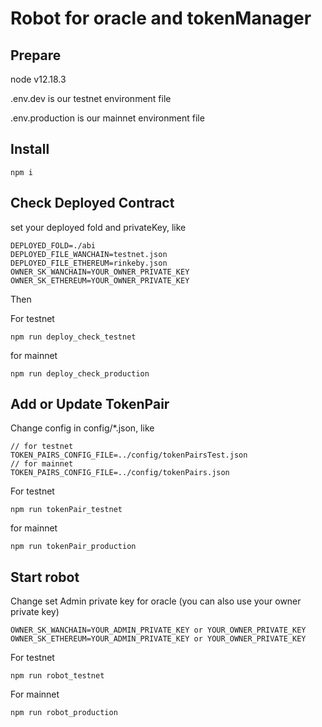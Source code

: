 # Robot for oracle and tokenManager

## Prepare

node v12.18.3

.env.dev is our testnet environment file

.env.production is our mainnet environment file

## Install


```
npm i
```

## Check Deployed Contract

set your deployed fold and privateKey, like

```
DEPLOYED_FOLD=./abi
DEPLOYED_FILE_WANCHAIN=testnet.json
DEPLOYED_FILE_ETHEREUM=rinkeby.json
OWNER_SK_WANCHAIN=YOUR_OWNER_PRIVATE_KEY
OWNER_SK_ETHEREUM=YOUR_OWNER_PRIVATE_KEY
```

Then

For testnet

```
npm run deploy_check_testnet
```

for mainnet

```
npm run deploy_check_production
```

## Add or Update TokenPair

Change config in config/*.json, like

```
// for testnet 
TOKEN_PAIRS_CONFIG_FILE=../config/tokenPairsTest.json
// for mainnet
TOKEN_PAIRS_CONFIG_FILE=../config/tokenPairs.json
```

For testnet

```
npm run tokenPair_testnet
```

for mainnet

```
npm run tokenPair_production
```

## Start robot

Change set Admin private key for oracle (you can also use your owner private key)

```
OWNER_SK_WANCHAIN=YOUR_ADMIN_PRIVATE_KEY or YOUR_OWNER_PRIVATE_KEY
OWNER_SK_ETHEREUM=YOUR_ADMIN_PRIVATE_KEY or YOUR_OWNER_PRIVATE_KEY
```

For testnet

```
npm run robot_testnet
```

For mainnet

```
npm run robot_production
```
